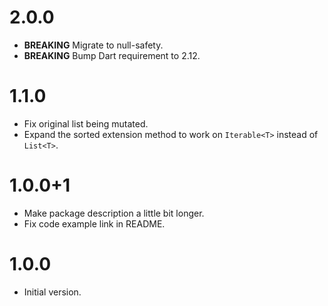 # 2.0.0

- **BREAKING** Migrate to null-safety.
- **BREAKING** Bump Dart requirement to 2.12.

# 1.1.0

- Fix original list being mutated.
- Expand the sorted extension method to work on `Iterable<T>` instead of `List<T>`.

# 1.0.0+1

- Make package description a little bit longer.
- Fix code example link in README.

# 1.0.0

- Initial version.
